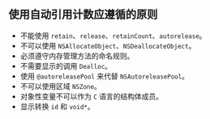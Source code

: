 ## 使用自动引用计数应遵循的原则

- 不能使用 `retain`、`release`、`retainCount`、`autorelease`。
- 不可以使用 `NSAllocateObject`、`NSDeallocateObject`。
- 必须遵守内存管理方法的命名规则。
- 不需要显示的调用 `Dealloc`。
- 使用 `@autoreleasePool` 来代替 `NSAutoreleasePool`。
- 不可以使用区域 `NSZone`。
- 对象性变量不可以作为 `C` 语言的结构体成员。
- 显示转换 `id` 和 `void*`。

